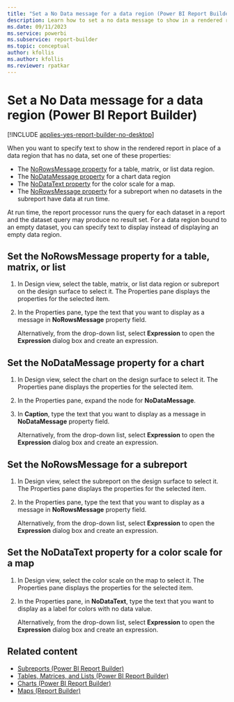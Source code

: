 ```yaml
---
title: "Set a No Data message for a data region (Power BI Report Builder)"
description: Learn how to set a no data message to show in a rendered report in place of a data region that has no data.
ms.date: 09/11/2023
ms.service: powerbi
ms.subservice: report-builder
ms.topic: conceptual
author: kfollis
ms.author: kfollis
ms.reviewer: rpatkar
---
```

# Set a No Data message for a data region (Power BI Report Builder)

[!INCLUDE [applies-yes-report-builder-no-desktop](../../includes/applies-yes-report-builder-no-desktop.md)]

  When you want to specify text to show in the rendered report in place of a data region that has no data, set one of these properties:

- The [NoRowsMessage property](#set-the-norowsmessage-property-for-a-table-matrix-or-list) for a table, matrix, or list data region.
- The [NoDataMessage property](#set-a-no-data-message-for-a-data-region-power-bi-report-builder) for a chart data region
- The [NoDataText property](#set-the-nodatatext-property-for-a-color-scale-for-a-map) for the color scale for a map.
- The [NoRowsMessage property](#set-the-norowsmessage-for-a-subreport) for a subreport when no datasets in the subreport have data at run time.

At run time, the report processor runs the query for each dataset in a report and the dataset query may produce no result set. For a data region bound to an empty dataset, you can specify text to display instead of displaying an empty data region.
  
## Set the NoRowsMessage property for a table, matrix, or list  
  
1. In Design view, select the table, matrix, or list data region or subreport on the design surface to select it. The Properties pane displays the properties for the selected item.  
  
1. In the Properties pane, type the text that you want to display as a message in **NoRowsMessage** property field.  
  
     Alternatively, from the drop-down list, select **Expression** to open the **Expression** dialog box and create an expression.  
  
## Set the NoDataMessage property for a chart  
  
1. In Design view, select the chart on the design surface to select it. The Properties pane displays the properties for the selected item.  
  
1. In the Properties pane, expand the node for **NoDataMessage**.  
  
1. In **Caption**, type the text that you want to display as a message in **NoDataMessage** property field.  
  
     Alternatively, from the drop-down list, select **Expression** to open the **Expression** dialog box and create an expression.  
  
## Set the NoRowsMessage for a subreport  
  
1. In Design view, select the subreport on the design surface to select it. The Properties pane displays the properties for the selected item.  
  
1. In the Properties pane, type the text that you want to display as a message in **NoRowsMessage** property field.  
  
     Alternatively, from the drop-down list, select **Expression** to open the **Expression** dialog box and create an expression.  
  
## Set the NoDataText property for a color scale for a map  
  
1. In Design view, select the color scale on the map to select it. The Properties pane displays the properties for the selected item.  
  
1. In the Properties pane, in **NoDataText**, type the text that you want to display as a label for colors with no data value.  
  
     Alternatively, from the drop-down list, select **Expression** to open the **Expression** dialog box and create an expression.  
  
## Related content

- [Subreports (Power BI Report Builder)](../subreports.md)
- [Tables, Matrices, and Lists (Power BI Report Builder)](../report-builder-tables-matrices-lists.md)
- [Charts (Power BI Report Builder)](../report-design/visualizations/charts-report-builder.md)   
- [Maps (Report Builder)](../report-builder/data-regions-maps-report-builder.md)
